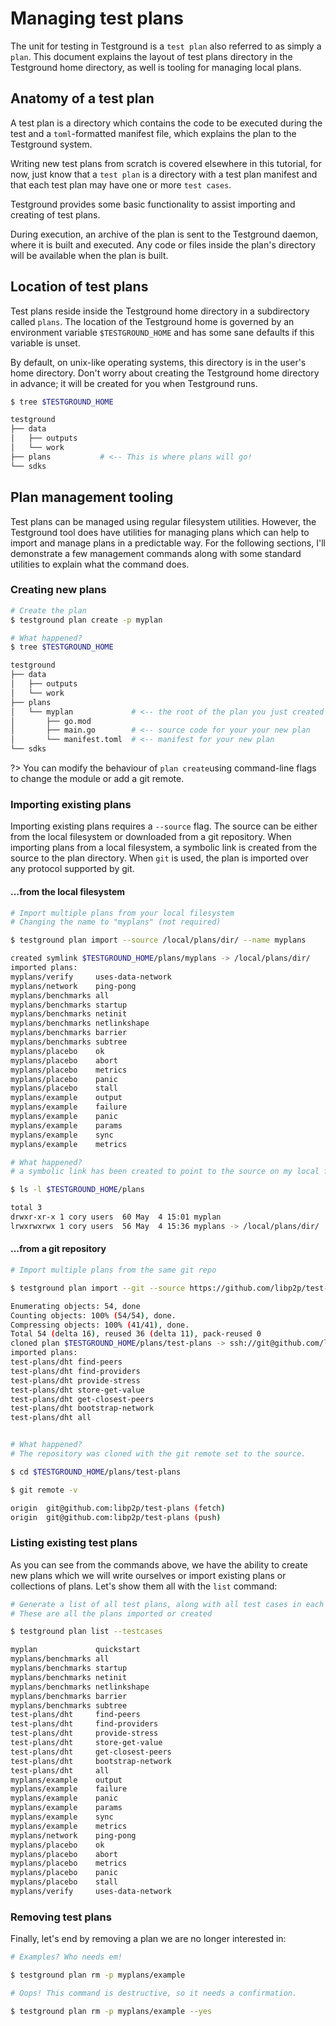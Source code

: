 # Managing test plans

The unit for testing in Testground is a `test plan` also referred to as simply a `plan`. This document explains the layout of test plans directory in the Testground home directory, as well is tooling for managing local plans.

## Anatomy of a test plan

A test plan is a directory which contains the code to be executed during the test and a `toml`-formatted manifest file, which explains the plan to the Testground system.

Writing new test plans from scratch is covered elsewhere in this tutorial, for now, just know that a `test plan` is a directory with a test plan manifest and that each test plan may have one or more `test cases`.

Testground provides some basic functionality to assist importing and creating of test plans.

During execution, an archive of the plan is sent to the Testground daemon, where it is built and executed. Any code or files inside the plan's directory will be available when the plan is built.

## Location of test plans

Test plans reside inside the Testground home directory in a subdirectory called `plans`.  The location of the Testground home is governed by an environment variable `$TESTGROUND_HOME` and has some sane defaults if this variable is unset.

By default, on unix-like operating systems, this directory is in the user's home directory. Don't worry about creating the Testground home directory in advance; it will be created for you when Testground runs.

```bash
$ tree $TESTGROUND_HOME

testground
├── data
│   ├── outputs
│   └── work
├── plans           # <-- This is where plans will go!
└── sdks
```

## Plan management tooling

Test plans can be managed using regular filesystem utilities. However, the Testground tool does have utilities for managing plans which can help to import and manage plans in a predictable way. For the following sections, I'll demonstrate a few management commands along with some standard utilities to explain what the command does.

### Creating new plans

```bash
# Create the plan
$ testground plan create -p myplan

# What happened?
$ tree $TESTGROUND_HOME

testground
├── data
│   ├── outputs
│   └── work
├── plans
│   └── myplan             # <-- the root of the plan you just created
│       ├── go.mod
│       ├── main.go        # <-- source code for your your new plan
│       └── manifest.toml  # <-- manifest for your new plan
└── sdks
```

?> You can modify the behaviour of `plan create`using command-line flags to change the module or add a git remote.

### Importing existing plans

Importing existing plans requires a `--source` flag. The source can be either from the local filesystem or downloaded from a git repository. When importing plans from a local filesystem, a symbolic link is created from the source to the plan directory. When `git` is used,  the plan is imported over any protocol supported by git.

#### ...from the local filesystem

```bash
# Import multiple plans from your local filesystem
# Changing the name to "myplans" (not required)

$ testground plan import --source /local/plans/dir/ --name myplans

created symlink $TESTGROUND_HOME/plans/myplans -> /local/plans/dir/
imported plans:
myplans/verify     uses-data-network
myplans/network    ping-pong
myplans/benchmarks all
myplans/benchmarks startup
myplans/benchmarks netinit
myplans/benchmarks netlinkshape
myplans/benchmarks barrier
myplans/benchmarks subtree
myplans/placebo    ok
myplans/placebo    abort
myplans/placebo    metrics
myplans/placebo    panic
myplans/placebo    stall
myplans/example    output
myplans/example    failure
myplans/example    panic
myplans/example    params
myplans/example    sync
myplans/example    metrics

# What happened?
# a symbolic link has been created to point to the source on my local filesystem

$ ls -l $TESTGROUND_HOME/plans

total 3
drwxr-xr-x 1 cory users  60 May  4 15:01 myplan
lrwxrwxrwx 1 cory users  56 May  4 15:36 myplans -> /local/plans/dir/
```

#### ...from a git repository

```bash
# Import multiple plans from the same git repo

$ testground plan import --git --source https://github.com/libp2p/test-plans

Enumerating objects: 54, done
Counting objects: 100% (54/54), done.
Compressing objects: 100% (41/41), done.
Total 54 (delta 16), reused 36 (delta 11), pack-reused 0
cloned plan $TESTGROUND_HOME/plans/test-plans -> ssh://git@github.com/libp2p/test-plans
imported plans:
test-plans/dht find-peers
test-plans/dht find-providers
test-plans/dht provide-stress
test-plans/dht store-get-value
test-plans/dht get-closest-peers
test-plans/dht bootstrap-network
test-plans/dht all


# What happened?
# The repository was cloned with the git remote set to the source.

$ cd $TESTGROUND_HOME/plans/test-plans

$ git remote -v

origin	git@github.com:libp2p/test-plans (fetch)
origin	git@github.com:libp2p/test-plans (push)
```

### Listing existing test plans

As you can see from the commands above, we have the ability to create new plans which we will write ourselves or import existing plans or collections of plans. Let's show them all with the `list` command:

```bash
# Generate a list of all test plans, along with all test cases in each plan.
# These are all the plans imported or created

$ testground plan list --testcases

myplan             quickstart
myplans/benchmarks all
myplans/benchmarks startup
myplans/benchmarks netinit
myplans/benchmarks netlinkshape
myplans/benchmarks barrier
myplans/benchmarks subtree
test-plans/dht     find-peers
test-plans/dht     find-providers
test-plans/dht     provide-stress
test-plans/dht     store-get-value
test-plans/dht     get-closest-peers
test-plans/dht     bootstrap-network
test-plans/dht     all
myplans/example    output
myplans/example    failure
myplans/example    panic
myplans/example    params
myplans/example    sync
myplans/example    metrics
myplans/network    ping-pong
myplans/placebo    ok
myplans/placebo    abort
myplans/placebo    metrics
myplans/placebo    panic
myplans/placebo    stall
myplans/verify     uses-data-network
```

### Removing test plans

Finally, let's end by removing a plan we are no longer interested in:

```bash
# Examples? Who needs em!

$ testground plan rm -p myplans/example

# Oops! This command is destructive, so it needs a confirmation.

$ testground plan rm -p myplans/example --yes
```
